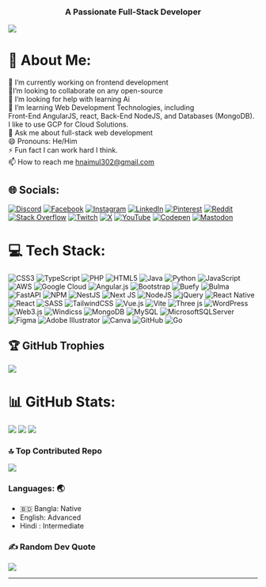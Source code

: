 <h3 align="center" >A Passionate Full-Stack Developer</h3>


[![](https://visitcount.itsvg.in/api?id=NH-Bappy&icon=6&color=0)](https://visitcount.itsvg.in)
# 💫 About Me:
🔭 I’m currently working on frontend development<br>👯I’m looking to collaborate on any open-source<br>🤝 I’m looking for help with learning Ai<br>🌱 I’m learning Web Development Technologies, including<br>       Front-End AngularJS, react, Back-End NodeJS, and Databases (MongoDB).<br>       I like to use GCP for Cloud Solutions.<br>💬 Ask me about full-stack web development<br>😄 Pronouns: He/Him<br>⚡ Fun fact I can work hard I think.<br>📫 How to reach me hnaimul302@gmail.com


## 🌐 Socials:
[![Discord](https://img.shields.io/badge/Discord-%237289DA.svg?logo=discord&logoColor=white)](https://discord.gg/https://discord.com/login) [![Facebook](https://img.shields.io/badge/Facebook-%231877F2.svg?logo=Facebook&logoColor=white)](https://facebook.com/https://www.facebook.com/naimulhasan.bappy.75/) [![Instagram](https://img.shields.io/badge/Instagram-%23E4405F.svg?logo=Instagram&logoColor=white)](https://instagram.com/https://www.instagram.com/) [![LinkedIn](https://img.shields.io/badge/LinkedIn-%230077B5.svg?logo=linkedin&logoColor=white)](https://linkedin.com/in/https://www.linkedin.com/jobs) [![Pinterest](https://img.shields.io/badge/Pinterest-%23E60023.svg?logo=Pinterest&logoColor=white)](https://pinterest.com/https://www.pinterest.com/#save) [![Reddit](https://img.shields.io/badge/Reddit-%23FF4500.svg?logo=Reddit&logoColor=white)](https://reddit.com/user/https://www.reddit.com/user/AdOwn5163/) [![Stack Overflow](https://img.shields.io/badge/-Stackoverflow-FE7A16?logo=stack-overflow&logoColor=white)](https://stackoverflow.com/users/https://stackoverflow.com/users/signup?ssrc=product_home) [![Twitch](https://img.shields.io/badge/Twitch-%239146FF.svg?logo=Twitch&logoColor=white)](https://twitch.tv/https://www.twitch.tv/) [![X](https://img.shields.io/badge/X-black.svg?logo=X&logoColor=white)](https://x.com/https://x.com/?lang=en&mx=2) [![YouTube](https://img.shields.io/badge/YouTube-%23FF0000.svg?logo=YouTube&logoColor=white)](https://youtube.com/@https://www.youtube.com/) [![Codepen](https://img.shields.io/badge/Codepen-000000?style=for-the-badge&logo=codepen&logoColor=white)](https://codepen.io/https://codepen.io/accounts/signup/user/free) [![Mastodon](https://img.shields.io/badge/-MASTODON-%232B90D9?style=for-the-badge&logo=mastodon&logoColor=white)](https://mastodon.social/@https://mastodon.social/auth/sign_in) 

# 💻 Tech Stack:
![CSS3](https://img.shields.io/badge/css3-%231572B6.svg?style=for-the-badge&logo=css3&logoColor=white) ![TypeScript](https://img.shields.io/badge/typescript-%23007ACC.svg?style=for-the-badge&logo=typescript&logoColor=white) ![PHP](https://img.shields.io/badge/php-%23777BB4.svg?style=for-the-badge&logo=php&logoColor=white) ![HTML5](https://img.shields.io/badge/html5-%23E34F26.svg?style=for-the-badge&logo=html5&logoColor=white) ![Java](https://img.shields.io/badge/java-%23ED8B00.svg?style=for-the-badge&logo=openjdk&logoColor=white) ![Python](https://img.shields.io/badge/python-3670A0?style=for-the-badge&logo=python&logoColor=ffdd54) ![JavaScript](https://img.shields.io/badge/javascript-%23323330.svg?style=for-the-badge&logo=javascript&logoColor=%23F7DF1E) ![AWS](https://img.shields.io/badge/AWS-%23FF9900.svg?style=for-the-badge&logo=amazon-aws&logoColor=white) ![Google Cloud](https://img.shields.io/badge/GoogleCloud-%234285F4.svg?style=for-the-badge&logo=google-cloud&logoColor=white) ![Angular.js](https://img.shields.io/badge/angular.js-%23E23237.svg?style=for-the-badge&logo=angularjs&logoColor=white) ![Bootstrap](https://img.shields.io/badge/bootstrap-%238511FA.svg?style=for-the-badge&logo=bootstrap&logoColor=white) ![Buefy](https://img.shields.io/badge/Buefy-7957D5?style=for-the-badge&logo=buefy&logoColor=48289E) ![Bulma](https://img.shields.io/badge/bulma-00D0B1?style=for-the-badge&logo=bulma&logoColor=white) ![FastAPI](https://img.shields.io/badge/FastAPI-005571?style=for-the-badge&logo=fastapi) ![NPM](https://img.shields.io/badge/NPM-%23CB3837.svg?style=for-the-badge&logo=npm&logoColor=white) ![NestJS](https://img.shields.io/badge/nestjs-%23E0234E.svg?style=for-the-badge&logo=nestjs&logoColor=white) ![Next JS](https://img.shields.io/badge/Next-black?style=for-the-badge&logo=next.js&logoColor=white) ![NodeJS](https://img.shields.io/badge/node.js-6DA55F?style=for-the-badge&logo=node.js&logoColor=white) ![jQuery](https://img.shields.io/badge/jquery-%230769AD.svg?style=for-the-badge&logo=jquery&logoColor=white) ![React Native](https://img.shields.io/badge/react_native-%2320232a.svg?style=for-the-badge&logo=react&logoColor=%2361DAFB) ![React](https://img.shields.io/badge/react-%2320232a.svg?style=for-the-badge&logo=react&logoColor=%2361DAFB) ![SASS](https://img.shields.io/badge/SASS-hotpink.svg?style=for-the-badge&logo=SASS&logoColor=white) ![TailwindCSS](https://img.shields.io/badge/tailwindcss-%2338B2AC.svg?style=for-the-badge&logo=tailwind-css&logoColor=white) ![Vue.js](https://img.shields.io/badge/vue.js-%2335495e.svg?style=for-the-badge&logo=vuedotjs&logoColor=%234FC08D) ![Vite](https://img.shields.io/badge/vite-%23646CFF.svg?style=for-the-badge&logo=vite&logoColor=white) ![Three js](https://img.shields.io/badge/threejs-black?style=for-the-badge&logo=three.js&logoColor=white) ![WordPress](https://img.shields.io/badge/WordPress-%23117AC9.svg?style=for-the-badge&logo=WordPress&logoColor=white) ![Web3.js](https://img.shields.io/badge/web3.js-F16822?style=for-the-badge&logo=web3.js&logoColor=white) ![Windicss](https://img.shields.io/badge/windicss-48B0F1.svg?style=for-the-badge&logo=windi-css&logoColor=white) ![MongoDB](https://img.shields.io/badge/MongoDB-%234ea94b.svg?style=for-the-badge&logo=mongodb&logoColor=white) ![MySQL](https://img.shields.io/badge/mysql-4479A1.svg?style=for-the-badge&logo=mysql&logoColor=white) ![MicrosoftSQLServer](https://img.shields.io/badge/Microsoft%20SQL%20Server-CC2927?style=for-the-badge&logo=microsoft%20sql%20server&logoColor=white) ![Figma](https://img.shields.io/badge/figma-%23F24E1E.svg?style=for-the-badge&logo=figma&logoColor=white) ![Adobe Illustrator](https://img.shields.io/badge/adobe%20illustrator-%23FF9A00.svg?style=for-the-badge&logo=adobe%20illustrator&logoColor=white) ![Canva](https://img.shields.io/badge/Canva-%2300C4CC.svg?style=for-the-badge&logo=Canva&logoColor=white) ![GitHub](https://img.shields.io/badge/github-%23121011.svg?style=for-the-badge&logo=github&logoColor=white) ![Go](https://img.shields.io/badge/go-%2300ADD8.svg?style=for-the-badge&logo=go&logoColor=white)

## 🏆 GitHub Trophies
![](https://github-profile-trophy.vercel.app/?username=NH-Bappy&theme=transparent&no-frame=true&no-bg=true&margin-w=4)


# 📊 GitHub Stats:
![](https://github-readme-stats.vercel.app/api/top-langs/?username=NH-Bappy&theme=shadow_blue&hide_border=true&include_all_commits=true&count_private=true&layout=compact)
![](https://github-readme-stats.vercel.app/api?username=NH-Bappy&theme=shadow_blue&hide_border=true&include_all_commits=true&count_private=true)
![](https://github-readme-streak-stats.herokuapp.com/?user=NH-Bappy&theme=shadow_blue&hide_border=true)
### 🔝 Top Contributed Repo
![](https://github-contributor-stats.vercel.app/api?username=NH-Bappy&limit=5&theme=transparent&combine_all_yearly_contributions=true)<br>
<h3>Languages: 🌏</h3>
<ul>
  <li>
    🇧🇩 Bangla: Native
  </li>
  <li>
    English: Advanced
  </li>
  <li>
     Hindi : Intermediate
  </li>
</ul>

### ✍️ Random Dev Quote
![](https://quotes-github-readme.vercel.app/api?type=horizontal&theme=light)



---


<!-- Proudly created with GPRM ( https://gprm.itsvg.in ) -->
